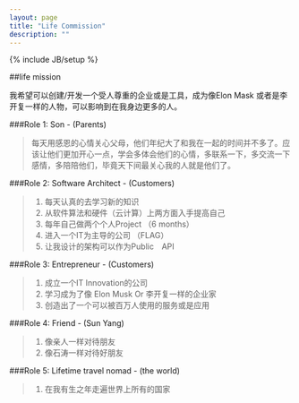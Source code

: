 ```yaml
---
layout: page
title: "Life Commission"
description: ""
---
```

{% include JB/setup %}


##life mission 

我希望可以创建/开发一个受人尊重的企业或是工具，成为像Elon Mask 或者是李开复一样的人物，可以影响到在我身边更多的人。

###Role 1: Son - (Parents)

>每天用感恩的心情关心父母，他们年纪大了和我在一起的时间并不多了。应该让他们更加开心一点，学会多体会他们的心情，多联系一下，多交流一下感情，多陪陪他们，毕竟天下间最关心我的人就是他们了。

###Role 2: Software Architect - (Customers)

>1. 每天认真的去学习新的知识
>2. 从软件算法和硬件（云计算）上两方面入手提高自己
>3. 每年自己做两个个人Project （6 months）
>4. 进入一个IT为主导的公司 （FLAG）
>5. 让我设计的架构可以作为Public　API

###Role 3: Entrepreneur - (Customers)
> 1. 成立一个IT Innovation的公司 
> 2. 学习成为了像 Elon Musk Or 李开复一样的企业家
> 3. 创造出了一个可以被百万人使用的服务或是应用

###Role 4: Friend - (Sun Yang)
> 1. 像亲人一样对待朋友
> 2. 像石涛一样对待好朋友

###Role 5: Lifetime travel nomad - (the world)
> 1. 在我有生之年走遍世界上所有的国家
